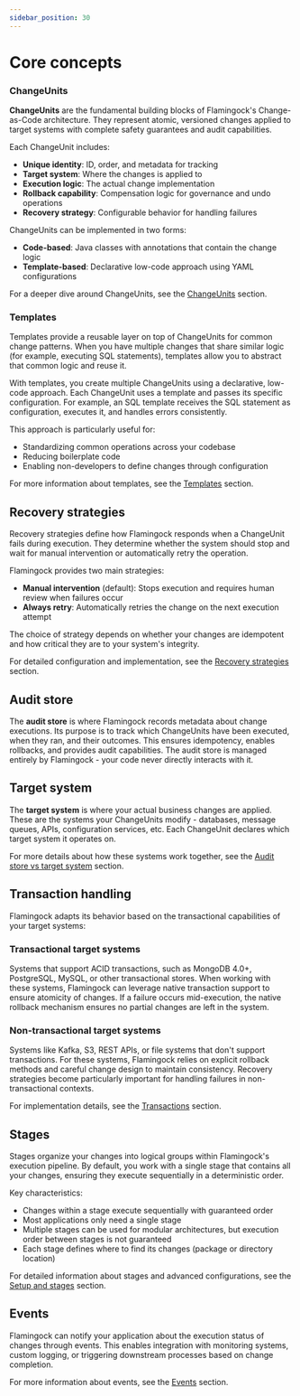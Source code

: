 ```yaml
---
sidebar_position: 30
---
```


# Core concepts

### ChangeUnits
**ChangeUnits** are the fundamental building blocks of Flamingock's Change-as-Code architecture. They represent atomic, versioned changes applied to target systems with complete safety guarantees and audit capabilities.

Each ChangeUnit includes:
- **Unique identity**: ID, order, and metadata for tracking
- **Target system**: Where the changes is applied to
- **Execution logic**: The actual change implementation
- **Rollback capability**: Compensation logic for governance and undo operations
- **Recovery strategy**: Configurable behavior for handling failures

ChangeUnits can be implemented in two forms:
- **Code-based**: Java classes with annotations that contain the change logic
- **Template-based**: Declarative low-code approach using YAML configurations

For a deeper dive around ChangeUnits, see the [ChangeUnits](../change-units/anatomy-and-structure.md) section.


### Templates
Templates provide a reusable layer on top of ChangeUnits for common change patterns. When you have multiple changes that share similar logic (for example, executing SQL statements), templates allow you to abstract that common logic and reuse it.

With templates, you create multiple ChangeUnits using a declarative, low-code approach. Each ChangeUnit uses a template and passes its specific configuration. For example, an SQL template receives the SQL statement as configuration, executes it, and handles errors consistently.

This approach is particularly useful for:
- Standardizing common operations across your codebase
- Reducing boilerplate code
- Enabling non-developers to define changes through configuration

For more information about templates, see the [Templates](../templates/templates-introduction.md) section.


## Recovery strategies

Recovery strategies define how Flamingock responds when a ChangeUnit fails during execution. They determine whether the system should stop and wait for manual intervention or automatically retry the operation.

Flamingock provides two main strategies:
- **Manual intervention** (default): Stops execution and requires human review when failures occur
- **Always retry**: Automatically retries the change on the next execution attempt

The choice of strategy depends on whether your changes are idempotent and how critical they are to your system's integrity.

For detailed configuration and implementation, see the [Recovery strategies](../recovery-and-safety/recovery-strategies.md) section.


## Audit store
The **audit store** is where Flamingock records metadata about change executions. Its purpose is to track which ChangeUnits have been executed, when they ran, and their outcomes. This ensures idempotency, enables rollbacks, and provides audit capabilities. The audit store is managed entirely by Flamingock - your code never directly interacts with it.

## Target system  
The **target system** is where your actual business changes are applied. These are the systems your ChangeUnits modify - databases, message queues, APIs, configuration services, etc. Each ChangeUnit declares which target system it operates on.

For more details about how these systems work together, see the [Audit store vs target system](audit-store-vs-target-system.md) section.


## Transaction handling
Flamingock adapts its behavior based on the transactional capabilities of your target systems:

### Transactional target systems
Systems that support ACID transactions, such as MongoDB 4.0+, PostgreSQL, MySQL, or other transactional stores. When working with these systems, Flamingock can leverage native transaction support to ensure atomicity of changes. If a failure occurs mid-execution, the native rollback mechanism ensures no partial changes are left in the system.

### Non-transactional target systems
Systems like Kafka, S3, REST APIs, or file systems that don't support transactions. For these systems, Flamingock relies on explicit rollback methods and careful change design to maintain consistency. Recovery strategies become particularly important for handling failures in non-transactional contexts.

For implementation details, see the [Transactions](../flamingock-library-config/transactions.md) section.


## Stages
Stages organize your changes into logical groups within Flamingock's execution pipeline. By default, you work with a single stage that contains all your changes, ensuring they execute sequentially in a deterministic order.

Key characteristics:
- Changes within a stage execute sequentially with guaranteed order
- Most applications only need a single stage
- Multiple stages can be used for modular architectures, but execution order between stages is not guaranteed
- Each stage defines where to find its changes (package or directory location)

For detailed information about stages and advanced configurations, see the [Setup and stages](../flamingock-library-config/setup-and-stages.md) section.


## Events
Flamingock can notify your application about the execution status of changes through events. This enables integration with monitoring systems, custom logging, or triggering downstream processes based on change completion.

For more information about events, see the [Events](../flamingock-library-config/events.md) section.